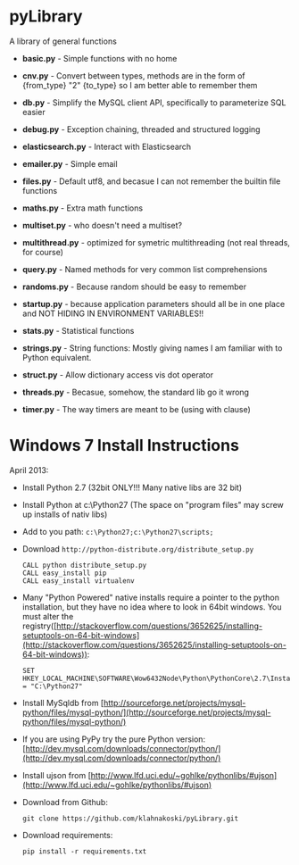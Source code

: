 pyLibrary
=========


A library of general functions

  * **basic.py** - Simple functions with no home

  * **cnv.py** - Convert between types, methods are in the form of {from_type} "2" {to_type} so
I am better able to remember them

  * **db.py** - Simplify the MySQL client API, specifically to parameterize SQL easier

  * **debug.py** - Exception chaining, threaded and structured logging

  * **elasticsearch.py** - Interact with Elasticsearch

  * **emailer.py** - Simple email

  * **files.py** - Default utf8, and becasue I can not remember the builtin file functions

  * **maths.py** - Extra math functions

  * **multiset.py** - who doesn't need a multiset?

  * **multithread.py** - optimized for symetric multithreading (not real threads, for course)

  * **query.py** - Named methods for very common list comprehensions

  * **randoms.py** - Because random should be easy to remember

  * **startup.py** - because application parameters should all be in one place and NOT HIDING IN ENVIRONMENT VARIABLES!!

  * **stats.py** - Statistical functions

  * **strings.py** - String functions:  Mostly giving names I am familiar with to Python equivalent.

  * **struct.py** - Allow dictionary access vis dot operator

  * **threads.py** - Becasue, somehow, the standard lib go it wrong

  * **timer.py** - The way timers are meant to be (using with clause)
  
  
Windows 7 Install Instructions 
==============================

April 2013:

  * Install Python 2.7 (32bit ONLY!!! Many native libs are 32 bit)
  * Install Python at c:\Python27 (The space on "program files" may screw up installs of nativ libs)
  * Add to you path: ```c:\Python27;c:\Python27\scripts;```
  * Download ```http://python-distribute.org/distribute_setup.py```
 
        CALL python distribute_setup.py
        CALL easy_install pip
        CALL easy_install virtualenv

  * Many "Python Powered" native installs require a pointer to the python installation, but they have no idea where to look in 64bit windows.  You must alter the registry([http://stackoverflow.com/questions/3652625/installing-setuptools-on-64-bit-windows](http://stackoverflow.com/questions/3652625/installing-setuptools-on-64-bit-windows)):
  
        SET HKEY_LOCAL_MACHINE\SOFTWARE\Wow6432Node\Python\PythonCore\2.7\InstallPath = "C:\Python27"

  * Install MySqldb from [http://sourceforge.net/projects/mysql-python/files/mysql-python/](http://sourceforge.net/projects/mysql-python/files/mysql-python/)
  * If you are using PyPy try the pure Python version: [http://dev.mysql.com/downloads/connector/python/](http://dev.mysql.com/downloads/connector/python/)
  * Install ujson from [http://www.lfd.uci.edu/~gohlke/pythonlibs/#ujson](http://www.lfd.uci.edu/~gohlke/pythonlibs/#ujson)
  * Download from Github:

 		git clone https://github.com/klahnakoski/pyLibrary.git

  * Download requirements:

		pip install -r requirements.txt

